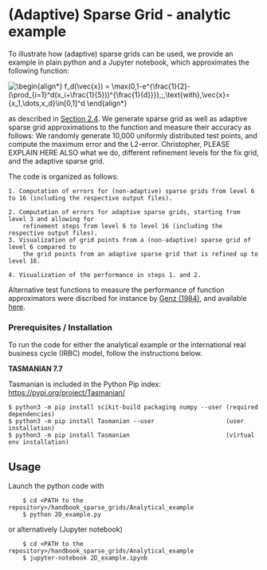 # (Adaptive) Sparse Grid - analytic example 

To illustrate how (adaptive) sparse grids can be used, we provide an example in plain python and a Jupyter notebook, which approximates the following function:


![\begin{align*}
f_d(\vec{x}) = \max(0,1-e^{\frac{1}{2}-(\prod_{i=1}^d(x_i+\frac{1}{5}))^{\frac{1}{d}}}),\;\,\text{with}\,\vec{x}=\{x_1,\dots,x_d\}\in[0,1]^d
\end{align*}
](https://render.githubusercontent.com/render/math?math=%5CLarge+%5Cdisplaystyle+%5Cbegin%7Balign%2A%7D%0Af_d%28%5Cvec%7Bx%7D%29+%3D+%5Cmax%280%2C1-e%5E%7B%5Cfrac%7B1%7D%7B2%7D-%28%5Cprod_%7Bi%3D1%7D%5Ed%28x_i%2B%5Cfrac%7B1%7D%7B5%7D%29%29%5E%7B%5Cfrac%7B1%7D%7Bd%7D%7D%7D%29%2C%5C%3B%5C%2C%5Ctext%7Bwith%7D%5C%2C%5Cvec%7Bx%7D%3D%5C%7Bx_1%2C%5Cdots%2Cx_d%5C%7D%5Cin%5B0%2C1%5D%5Ed%0A%5Cend%7Balign%2A%7D%0A)

as described in [Section 2.4](https://papers.ssrn.com/sol3/papers.cfm?abstract_id=3979412). We generate sparse grid as well as adaptive sparse grid approximations to the function and measure their accuracy as follows: We randomly generate 10,000 uniformly distributed test points, and compute the maximum error and the L2-error.
Christopher, PLEASE EXPLAIN HERE ALSO what we do, different refinement levels for the fix grid, and the adaptive sparse grid.

The code is organized as follows:

    1. Computation of errors for (non-adaptive) sparse grids from level 6 to 16 (including the respective output files).
    
    2. Computation of errors for adaptive sparse grids, starting from level 3 and allowing for 
        refinement steps from level 6 to level 16 (including the respective output files).
    3. Visualization of grid points from a (non-adaptive) sparse grid of level 6 compared to 
        the grid points from an adaptive sparse grid that is refined up to level 16.
        
    4. Visualization of the performance in steps 1. and 2.

Alternative test functions to measure the performance of function approximators were discribed for instance by [Genz (1984)](https://dl.acm.org/doi/10.5555/2837.2842), and available 
[here](https://www.sfu.ca/~ssurjano/integration.html).


### Prerequisites / Installation

To run the code for either the analytical example or the international real business cycle (IRBC) model, follow the instructions below.

**TASMANIAN 7.7**

Tasmanian is included in the Python Pip index: https://pypi.org/project/Tasmanian/

```shell
$ python3 -m pip install scikit-build packaging numpy --user (required dependencies)
$ python3 -m pip install Tasmanian --user                    (user installation)
$ python3 -m pip install Tasmanian                           (virtual env installation)
```

## Usage
Launch the python code with
```shell
    $ cd <PATH to the repository>/handbook_sparse_grids/Analytical_example
    $ python 2D_example.py
```
or alternatively (Jupyter notebook)

```shell
    $ cd <PATH to the repository>/handbook_sparse_grids/Analytical_example
    $ jupyter-notebook 2D_example.ipynb
```
